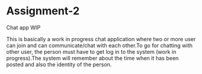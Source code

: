 # Assignment-2
Chat app WIP


This is basically a work in progress chat application where two or more user can join and can communicate/chat with each other.To go for chatting with other user, the person must have to get log in to the system (work in progress).The system will remember about the time when it has been posted and also the identity of the person.
